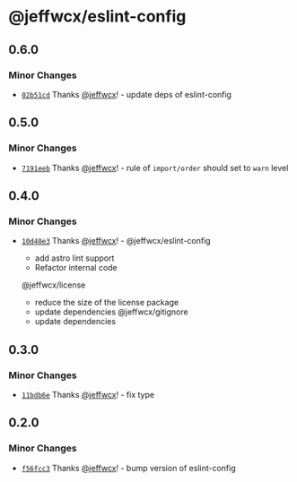 # @jeffwcx/eslint-config

## 0.6.0

### Minor Changes

- [`02b51cd`](https://github.com/jeffwcx/jeffwcx-config/commit/02b51cd44c1ac2bf8855e0b05fc48ef459e8c381) Thanks [@jeffwcx](https://github.com/jeffwcx)! - update deps of eslint-config

## 0.5.0

### Minor Changes

- [`7191eeb`](https://github.com/jeffwcx/jeffwcx-config/commit/7191eeb6aa35aeca317d01bb5bbbbc64223ac6dd) Thanks [@jeffwcx](https://github.com/jeffwcx)! - rule of `import/order` should set to `warn` level

## 0.4.0

### Minor Changes

- [`10d40e3`](https://github.com/jeffwcx/jeffwcx-config/commit/10d40e38c1c220e435dcabb23e86d0878d6db50b) Thanks [@jeffwcx](https://github.com/jeffwcx)! - @jeffwcx/eslint-config

  - add astro lint support
  - Refactor internal code

  @jeffwcx/license

  - reduce the size of the license package
  - update dependencies
    @jeffwcx/gitignore
  - update dependencies

## 0.3.0

### Minor Changes

- [`11bdb6e`](https://github.com/jeffwcx/jeffwcx-config/commit/11bdb6ee31cb5d9e170627f8a1f51ab24a8280bb) Thanks [@jeffwcx](https://github.com/jeffwcx)! - fix type

## 0.2.0

### Minor Changes

- [`f56fcc3`](https://github.com/jeffwcx/jeffwcx-config/commit/f56fcc33b11c3305f273bdc8f3f55dad01bf6fc9) Thanks [@jeffwcx](https://github.com/jeffwcx)! - bump version of eslint-config
